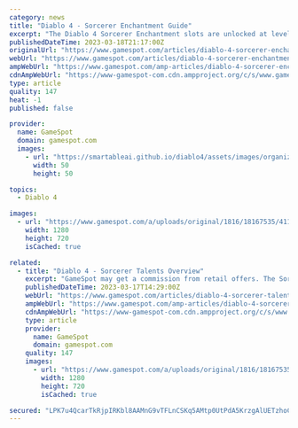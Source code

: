 ```yaml
---
category: news
title: "Diablo 4 - Sorcerer Enchantment Guide"
excerpt: "The Diablo 4 Sorcerer Enchantment slots are unlocked at levels 15 and 30. As of now, we're not sure about the requirement for the level 30 slot given that the beta caps characters up to level 25 only."
publishedDateTime: 2023-03-18T21:17:00Z
originalUrl: "https://www.gamespot.com/articles/diablo-4-sorcerer-enchantment-guide/1100-6512479/"
webUrl: "https://www.gamespot.com/articles/diablo-4-sorcerer-enchantment-guide/1100-6512479/"
ampWebUrl: "https://www.gamespot.com/amp-articles/diablo-4-sorcerer-enchantment-guide/1100-6512479/"
cdnAmpWebUrl: "https://www-gamespot-com.cdn.ampproject.org/c/s/www.gamespot.com/amp-articles/diablo-4-sorcerer-enchantment-guide/1100-6512479/"
type: article
quality: 147
heat: -1
published: false

provider:
  name: GameSpot
  domain: gamespot.com
  images:
    - url: "https://smartableai.github.io/diablo4/assets/images/organizations/gamespot.com-50x50.jpg"
      width: 50
      height: 50

topics:
  - Diablo 4

images:
  - url: "https://www.gamespot.com/a/uploads/original/1816/18167535/4114521-diablo4sorcererenchantmentguide-sorcererbestenchantment-.jpg"
    width: 1280
    height: 720
    isCached: true

related:
  - title: "Diablo 4 - Sorcerer Talents Overview"
    excerpt: "GameSpot may get a commission from retail offers. The Sorcerer in Diablo 4 can unleash the powers of fire, ice, and lightning. Apart from the skills/spells that can be cast, there are also talents ..."
    publishedDateTime: 2023-03-17T14:29:00Z
    webUrl: "https://www.gamespot.com/articles/diablo-4-sorcerer-talents-overview-guide/1100-6512464/"
    ampWebUrl: "https://www.gamespot.com/amp-articles/diablo-4-sorcerer-talents-overview-guide/1100-6512464/"
    cdnAmpWebUrl: "https://www-gamespot-com.cdn.ampproject.org/c/s/www.gamespot.com/amp-articles/diablo-4-sorcerer-talents-overview-guide/1100-6512464/"
    type: article
    provider:
      name: GameSpot
      domain: gamespot.com
    quality: 147
    images:
      - url: "https://www.gamespot.com/a/uploads/original/1816/18167535/4114197-diablo4sorcerertalentsguideoverview-.jpg"
        width: 1280
        height: 720
        isCached: true

secured: "LPK7u4QcarTkRjpIRKbl8AAMnG9vTFLnCSKq5AMtp0UtPdA5KrzgAlUETzhoCYMJwa6QSRmds6VLOYRVFv1BEF57REl7acnz7JBaXgQCJyZ8sXDz33mQPq4zRhqQ+FTR6ue6g0Z//HkZc6Ct/8yAhZ9NadByZzvD8iNf+3gSF4ZewFnxlY24LhU8D56FrQt+4/ux/AioCNgMsk6x81U0a98eqgZ3EqUXRNi9SPbseJlwT0ZaWXhSo8IoyFd3u+Sv3EINBCIsQXIIe4iD00b87Vbup0mUReF8e2EfHuTLw5KDdvCV6Q6QKk9KtDCUdUTVQO/dmQ9rRrKurmvS/QGjsFKbZl+mxWA0kOmUBxtlp+k=;eW+bzHe2LMVKzJW3m9jqFw=="
---
```


